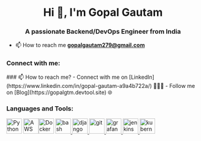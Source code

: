 <h1 align="center">Hi 👋, I'm Gopal Gautam</h1>
<h3 align="center">A passionate Backend/DevOps Engineer from India</h3>

- 📫 How to reach me **gopalgautam279@gmail.com**

<h3 align="left">Connect with me:</h3>
### 📫 How to reach me?
 - Connect with me on [LinkedIn](https://www.linkedin.com/in/gopal-gautam-a9a4b722a/) 👨🏻‍💻
 - Follow me on [Blog](https://gopalgtm.devtool.site) 🌐
<h3 align="left">Languages and Tools:</h3>
<p align="left"><a href="https://hub.docker.com/_/python?tab=tags&page=1&ordering=last_updated&name=3.10" target="_blank" rel="noreferrer"><img src="https://www.vectorlogo.zone/logos/python/python-icon.svg" alt="Python 3.10" width="40" height="40"/></a> <a href="https://aws.amazon.com/" target="_blank" rel="noreferrer"><img src="https://www.vectorlogo.zone/logos/amazon_aws/amazon_aws-icon.svg" alt="AWS" width="40" height="40"/></a><a href="https://www.docker.com/" target="_blank" rel="noreferrer"><img src="https://www.vectorlogo.zone/logos/docker/docker-icon.svg" alt="Docker" width="40" height="40"/></a>
<a href="https://www.gnu.org/software/bash/" target="_blank" rel="noreferrer"> <img src="https://www.vectorlogo.zone/logos/gnu_bash/gnu_bash-icon.svg" alt="bash" width="40" height="40"/> </a> <a href="https://www.djangoproject.com/" target="_blank" rel="noreferrer"> <img src="https://cdn.worldvectorlogo.com/logos/django.svg" alt="django" width="40" height="40"/> </a> <a href="https://git-scm.com/" target="_blank" rel="noreferrer"> <img src="https://www.vectorlogo.zone/logos/git-scm/git-scm-icon.svg" alt="git" width="40" height="40"/> </a> <a href="https://grafana.com" target="_blank" rel="noreferrer"> <img src="https://www.vectorlogo.zone/logos/grafana/grafana-icon.svg" alt="grafana" width="40" height="40"/> </a> <a href="https://www.jenkins.io" target="_blank" rel="noreferrer"> <img src="https://www.vectorlogo.zone/logos/jenkins/jenkins-icon.svg" alt="jenkins" width="40" height="40"/> </a> <a href="https://kubernetes.io" target="_blank" rel="noreferrer"> <img src="https://www.vectorlogo.zone/logos/kubernetes/kubernetes-icon.svg" alt="kubernetes" width="40" height="40"/> </a> <a height="40"/> </a> </p>

